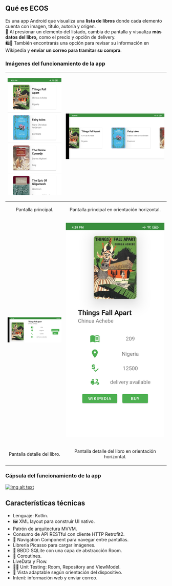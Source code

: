 ## Qué es ECOS
Es una app Android que visualiza una **lista de libros** donde cada elemento cuenta con imagen, título, autoría y origen.<br>📔 Al presionar un elemento del listado, cambia de pantalla y visualiza **más datos del libro,** como el precio y opción de delivery.<br>🛍💌 También encontrarás una opción para revisar su información en Wikipedia y **enviar un correo para tramitar su compra**.

### Imágenes del funcionamiento de la app
| <p align="center"> <img src="readme/01_main.jpg" width="220" alt="main screen"> | <p align="center"> <img src="readme/02_main_horizontal.jpg" width="420" alt="main screen horizontal"> |
|--|--|
| <p  align="center">Pantalla principal. | <p  align="center">Pantalla principal en orientación horizontal. |
|<p align="center"> <img src="readme/03_detail.jpg" width="220" alt="detail screen">|<p align="center"> <img src="readme/04_detail_horizontal.jpg" width="320" alt="detail screen horizontal">|
|<p  align="center">Pantalla detalle del libro.|<p  align="center">Pantalla detalle del libro en orientación horizontal. |

### Cápsula del funcionamiento de la app
[![Img alt text](https://img.youtube.com/vi/DvzT26Bf9us/hqdefault.jpg)](https://youtu.be/DvzT26Bf9us)

## Características técnicas
- Lenguaje: Kotlin.
- 🖼 XML layout para construir UI nativo.
- Patrón de arquitectura MVVM.
- Consumo de API RESTful con cliente HTTP Retrofit2.
- 🚀 Navigation Component para navegar entre pantallas.
- Librería Picasso para cargar imágenes.
- 💾 BBDD SQLite con una capa de abstracción Room.
- 👟 Coroutines.
- LiveData y Flow.
- 🔎🤓 Unit Testing: Room, Repository and ViewModel.
- 🔄 Vista adaptable según orientación del dispositivo.
- Intent: información web y enviar correo.
